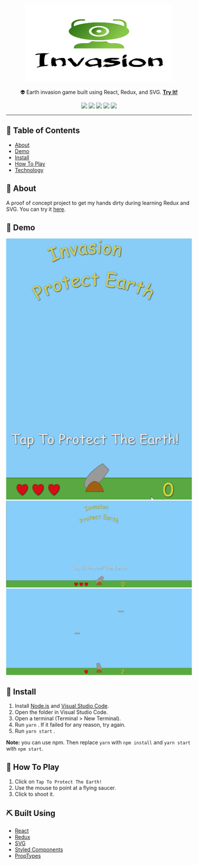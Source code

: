 <p align="center">
  <a href="" rel="noopener">
 <img width=400px height=210px src="https://github.com/aashrafh/Invasion/blob/master/demo/logo.png" alt="SpaceTrippers logo"></a>
</p>

<p align="center"> 👽 Earth invasion game built using React, Redux, and SVG. <strong><a href="https://aashrafh.github.io/Invasion/" alt="try it now!">Try It!</a></strong>
    <br> 
</p>

<p align="center">
  <a href="https://github.com/aashrafh/Invasion/graphs/contributors" alt="Contributors">
        <img src="https://img.shields.io/github/contributors/aashrafh/Invasion" /></a>
  
   <a href="https://github.com/aashrafh/Invasion/issues" alt="Issues">
        <img src="https://img.shields.io/github/issues/aashrafh/Invasion" /></a>
  
  <a href="https://github.com/aashrafh/Invasion/network" alt="Forks">
        <img src="https://img.shields.io/github/forks/aashrafh/Invasion" /></a>
        
  <a href="https://github.com/aashrafh/Invasion/stargazers" alt="Stars">
        <img src="https://img.shields.io/github/stars/aashrafh/Invasion" /></a>
        
  <a href="https://github.com/aashrafh/Invasion/blob/master/LICENSE" alt="License">
        <img src="https://img.shields.io/github/license/aashrafh/Invasion" /></a>
</p>


---

## 📝 Table of Contents
- [About](#about)
- [Demo](#demo)
- [Install](#Install)
- [How To Play](#play)
- [Technology](#tech)

## 🧐 About <a name = "about"></a>
A proof of concept project to get my hands dirty during learning Redux and SVG. You can try it [here](https://aashrafh.github.io/Invasion/).

## 🎥 Demo 
<div name="demo" align="center" width=1189px>
  <p align="center">
  <img src="https://github.com/aashrafh/Invasion/blob/master/demo/demo.gif" alt="GIF Demo">
    <img src="https://github.com/aashrafh/Invasion/blob/master/demo/screenshot1.png" alt="Image Demo">
    <img src="https://github.com/aashrafh/Invasion/blob/master/demo/screenshot2.png" alt="Image Demo">
  </p>
  </div>

## 🏁 Install <a name = "Install"></a>
1. Install [Node.js](https://nodejs.org/en/) and [Visual Studio Code](https://code.visualstudio.com/).
2. Open the folder in Visual Studio Code.
3. Open a terminal (Terminal > New Terminal).
4. Run `yarn` . If it failed for any reason, try again.
5. Run `yarn start` .

**Note:** you can use npm. Then replace `yarn` with `npm install` and `yarn start` with `npm start`.

## 💭 How To Play <a name = "play"></a>
1. Click on ```Tap To Protect The Earth!```
2. Use the mouse to point at a flying saucer.
3. Click to shoot it.

## ⛏️ Built Using <a name = "tech"></a>
- [React](https://reactjs.org/)
- [Redux](https://redux.js.org/)
- [SVG](https://developer.mozilla.org/en/docs/Web/SVG)
- [Styled Components](https://www.styled-components.com/)
- [PropTypes](https://github.com/facebook/prop-types)
